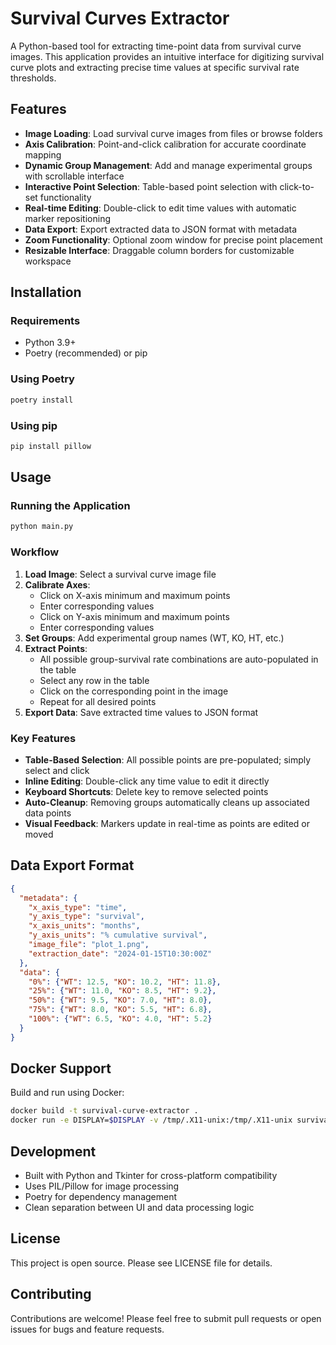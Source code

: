 # Survival Curves Extractor

A Python-based tool for extracting time-point data from survival curve images. This application provides an intuitive interface for digitizing survival curve plots and extracting precise time values at specific survival rate thresholds.

## Features

- **Image Loading**: Load survival curve images from files or browse folders
- **Axis Calibration**: Point-and-click calibration for accurate coordinate mapping
- **Dynamic Group Management**: Add and manage experimental groups with scrollable interface
- **Interactive Point Selection**: Table-based point selection with click-to-set functionality
- **Real-time Editing**: Double-click to edit time values with automatic marker repositioning
- **Data Export**: Export extracted data to JSON format with metadata
- **Zoom Functionality**: Optional zoom window for precise point placement
- **Resizable Interface**: Draggable column borders for customizable workspace

## Installation

### Requirements

- Python 3.9+
- Poetry (recommended) or pip

### Using Poetry

```bash
poetry install
```

### Using pip

```bash
pip install pillow
```

## Usage

### Running the Application

```bash
python main.py
```

### Workflow

1. **Load Image**: Select a survival curve image file
2. **Calibrate Axes**: 
   - Click on X-axis minimum and maximum points
   - Enter corresponding values
   - Click on Y-axis minimum and maximum points
   - Enter corresponding values
3. **Set Groups**: Add experimental group names (WT, KO, HT, etc.)
4. **Extract Points**:
   - All possible group-survival rate combinations are auto-populated in the table
   - Select any row in the table
   - Click on the corresponding point in the image
   - Repeat for all desired points
5. **Export Data**: Save extracted time values to JSON format

### Key Features

- **Table-Based Selection**: All possible points are pre-populated; simply select and click
- **Inline Editing**: Double-click any time value to edit it directly
- **Keyboard Shortcuts**: Delete key to remove selected points
- **Auto-Cleanup**: Removing groups automatically cleans up associated data points
- **Visual Feedback**: Markers update in real-time as points are edited or moved

## Data Export Format

```json
{
  "metadata": {
    "x_axis_type": "time",
    "y_axis_type": "survival",
    "x_axis_units": "months",
    "y_axis_units": "% cumulative survival",
    "image_file": "plot_1.png",
    "extraction_date": "2024-01-15T10:30:00Z"
  },
  "data": {
    "0%": {"WT": 12.5, "KO": 10.2, "HT": 11.8},
    "25%": {"WT": 11.0, "KO": 8.5, "HT": 9.2},
    "50%": {"WT": 9.5, "KO": 7.0, "HT": 8.0},
    "75%": {"WT": 8.0, "KO": 5.5, "HT": 6.8},
    "100%": {"WT": 6.5, "KO": 4.0, "HT": 5.2}
  }
}
```

## Docker Support

Build and run using Docker:

```bash
docker build -t survival-curve-extractor .
docker run -e DISPLAY=$DISPLAY -v /tmp/.X11-unix:/tmp/.X11-unix survival-curve-extractor
```

## Development

- Built with Python and Tkinter for cross-platform compatibility
- Uses PIL/Pillow for image processing
- Poetry for dependency management
- Clean separation between UI and data processing logic

## License

This project is open source. Please see LICENSE file for details.

## Contributing

Contributions are welcome! Please feel free to submit pull requests or open issues for bugs and feature requests.
